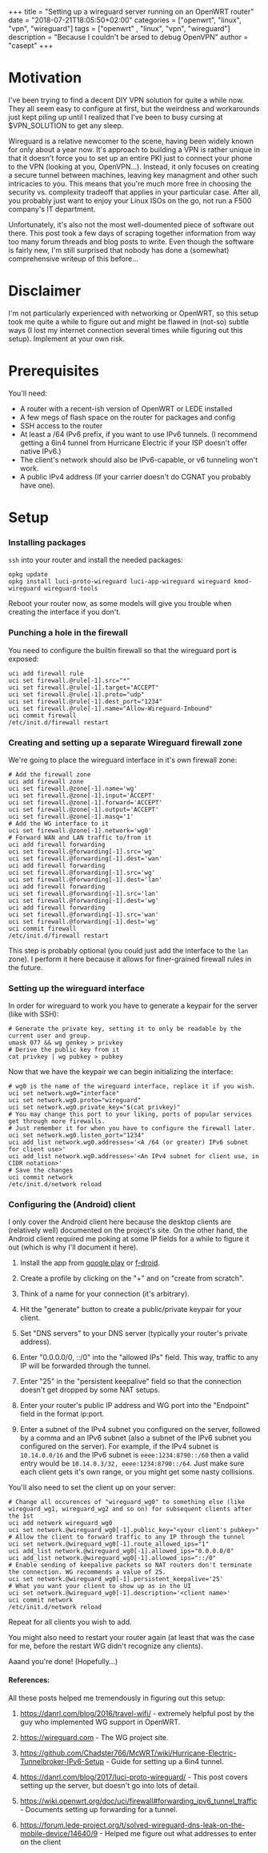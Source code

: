+++
title = "Setting up a wireguard server running on an OpenWRT router"
date = "2018-07-21T18:05:50+02:00"
categories = ["openwrt", "linux", "vpn", "wireguard"]
tags = ["openwrt" , "linux", "vpn", "wireguard"]
description = "Because I couldn't be arsed to debug OpenVPN"
author = "casept"
+++

# Motivation

I've been trying to find a decent DIY VPN solution for quite a while now.
They all seem easy to configure at first, but the weirdness and workarounds just kept piling up until I realized that I've been to busy cursing at $VPN_SOLUTION to get any sleep.

Wireguard is a relative newcomer to the scene, having been widely known for only about a year now.
It's approach to building a VPN is rather unique in that it doesn't force you to set up an entire PKI just to connect your phone to the VPN (looking at you, OpenVPN...). Instead, it only focuses on creating a secure tunnel between machines, leaving key managment and other such intricacies to you. This means that you're much more free in choosing the security vs. complexity tradeoff that applies in your particular case. After all, you probably just want to enjoy your Linux ISOs on the go, not run a F500 company's IT department.


Unfortunately, it's also not the most well-doumented piece of software out there. This post took a few days of scraping together information from way too many forum threads and blog posts to write. Even though the software is fairly new, I'm still surprised that nobody has done a (somewhat) comprehensive writeup of this before...

# Disclaimer

I'm not particularly experienced with networking or OpenWRT, so this setup took me quite a while to figure out and might be flawed in (not-so) subtle ways (I lost my internet connection several times while figuring out this setup). Implement at your own risk.

# Prerequisites

You'll need:

- A router with a recent-ish version of OpenWRT or LEDE installed
- A few megs of flash space on the router for packages and config
- SSH access to the router
- At least a /64 IPv6 prefix, if you want to use IPv6 tunnels. (I recommend getting a 6in4 tunnel from Hurricane Electric if your ISP doesn't offer native IPv6.)
- The client's network should also be IPv6-capable, or v6 tunneling won't work.
- A public IPv4 address (If your carrier doesn't do CGNAT you probably have one).

# Setup

### Installing packages

`ssh` into your router and install the needed packages:

```shell
opkg update
opkg install luci-proto-wireguard luci-app-wireguard wireguard kmod-wireguard wireguard-tools
```

Reboot your router now, as some models will give you trouble when creating the interface if you don't.

### Punching a hole in the firewall

You need to configure the builtin firewall so that the wireguard port is exposed:

```shell
uci add firewall rule
uci set firewall.@rule[-1].src="*"
uci set firewall.@rule[-1].target="ACCEPT"
uci set firewall.@rule[-1].proto="udp"
uci set firewall.@rule[-1].dest_port="1234"
uci set firewall.@rule[-1].name="Allow-Wireguard-Inbound"
uci commit firewall
/etc/init.d/firewall restart
```

### Creating and setting up a separate Wireguard firewall zone

We're going to place the wireguard interface in it's own firewall zone:

```shell
# Add the firewall zone
uci add firewall zone
uci set firewall.@zone[-1].name='wg'
uci set firewall.@zone[-1].input='ACCEPT'
uci set firewall.@zone[-1].forward='ACCEPT'
uci set firewall.@zone[-1].output='ACCEPT'
uci set firewall.@zone[-1].masq='1'
# Add the WG interface to it
uci set firewall.@zone[-1].network='wg0'
# Forward WAN and LAN traffic to/from it
uci add firewall forwarding
uci set firewall.@forwarding[-1].src='wg'
uci set firewall.@forwarding[-1].dest='wan'
uci add firewall forwarding
uci set firewall.@forwarding[-1].src='wg'
uci set firewall.@forwarding[-1].dest='lan'
uci add firewall forwarding
uci set firewall.@forwarding[-1].src='lan'
uci set firewall.@forwarding[-1].dest='wg'
uci add firewall forwarding
uci set firewall.@forwarding[-1].src='wan'
uci set firewall.@forwarding[-1].dest='wg'
uci commit firewall
/etc/init.d/firewall restart
```

This step is probably optional (you could just add the interface to the `lan` zone). I perform it here because it allows for finer-grained firewall rules in the future.

### Setting up the wireguard interface

In order for wireguard to work you have to generate a keypair for the server (like with SSH):

```shell
# Generate the private key, setting it to only be readable by the current user and group.
umask 077 && wg genkey > privkey
# Derive the public key from it
cat privkey | wg pubkey > pubkey
```

Now that we have the keypair we can begin initializing the interface:

```shell
# wg0 is the name of the wireguard interface, replace it if you wish.
uci set network.wg0="interface"
uci set network.wg0.proto="wireguard"
uci set network.wg0.private_key="$(cat privkey)"
# You may change this port to your liking, ports of popular services get through more firewalls.
# Just remember it for when you have to configure the firewall later.
uci set network.wg0.listen_port="1234"
uci add_list network.wg0.addresses='<A /64 (or greater) IPv6 subnet for client use>'
uci add_list network.wg0.addresses='<An IPv4 subnet for client use, in CIDR notation>'
# Save the changes
uci commit network
/etc/init.d/network reload
```

### Configuring the (Android) client

I only cover the Android client here because the desktop clients are (relatively well) documented on the project's site. On the other hand, the Android client required me poking at some IP fields for a while to figure it out (which is why I'll document it here).

  1. Install the app from [google play](https://play.google.com/store/apps/details?id=com.wireguard.android&hl=en_US) or [f-droid](https://f-droid.org/en/packages/com.wireguard.android/).

  2. Create a profile by clicking on the "+" and on "create from scratch".

  3. Think of a name for your connection (it's arbitrary).

  4. Hit the "generate" button to create a public/private keypair for your client.

  5. Set "DNS servers" to your DNS server (typically your router's private address).

  6. Enter "0.0.0.0/0, ::/0" into the "allowed IPs" field. This way, traffic to any IP will be forwarded through the tunnel.

  7. Enter "25" in the "persistent keepalive" field so that the connection doesn't get dropped by some NAT setups.

  8. Enter your router's public IP address and WG port into the "Endpoint" field in the format ip:port.

  9. Enter a subnet of the IPv4 subnet you configured on the server, followed by a comma and an IPv6 subnet (also a subnet of the IPv6 subnet you configured on the server). For example, if the IPv4 subnet is `10.14.0.0/16` and the IPv6 subnet is `eeee:1234:8790::/60` then a valid entry would be `10.14.0.3/32, eeee:1234:8790::/64`. Just make sure each client gets it's own range, or you might get some nasty collisions.

You'll also need to set the client up on your server:

```shell
# Change all occurences of "wireguard_wg0" to something else (like wireguard_wg1, wireguard_wg2 and so on) for subsequent clients after the 1st
uci add network wireguard_wg0
uci set network.@wireguard_wg0[-1].public_key="<your client's pubkey>"
# Allow the client to forward traffic to any IP through the tunnel
uci set network.@wireguard_wg0[-1].route_allowed_ips="1"
uci add_list network.@wireguard_wg0[-1].allowed_ips="0.0.0.0/0"
uci add_list network.@wireguard_wg0[-1].allowed_ips="::/0"
# Enable sending of keepalive packets so NAT routers don't terminate the connection. WG recommends a value of 25.
uci set network.@wireguard_wg0[-1].persistent_keepalive='25'
# What you want your client to show up as in the UI
uci set network.@wireguard_wg0[-1].description='<client name>'
uci commit network
/etc/init.d/network reload
```

Repeat for all clients you wish to add.

You might also need to restart your router again (at least that was the case for me, before the restart WG didn't recognize any clients).

Aaand you're done! (Hopefully...)

#### References:

All these posts helped me tremendously in figuring out this setup:

  1. https://danrl.com/blog/2016/travel-wifi/ - extremely helpful post by the guy who implemented WG support in OpenWRT.

  2. https://wireguard.com - The WG project site.

  3. https://github.com/Chadster766/McWRT/wiki/Hurricane-Electric-Tunnelbroker-IPv6-Setup - Guide for setting up a 6in4 tunnel.

  4. https://danrl.com/blog/2017/luci-proto-wireguard/ - This post covers setting up the server, but doesn't go into lots of detail.

  5. https://wiki.openwrt.org/doc/uci/firewall#forwarding_ipv6_tunnel_traffic - Documents setting up forwarding for a tunnel.

  6. https://forum.lede-project.org/t/solved-wireguard-dns-leak-on-the-mobile-device/14640/9 - Helped me figure out what addresses to enter on the client
